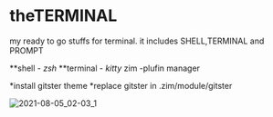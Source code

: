# theTERMINAL


my ready to go stuffs for terminal.
it includes SHELL,TERMINAL and PROMPT

**shell - <i>zsh</i>
  **terminal - <i>kitty</i>
  zim -plufin manager
  
  *install gitster theme
  *replace gitster in .zim/module/gitster
  
  <img>![2021-08-05_02-03_1](https://user-images.githubusercontent.com/60225359/128251010-2d74ba2f-6b91-4c6d-a1bf-8ff57a61d4ae.png)
</img>
  
  <br>
  
 
